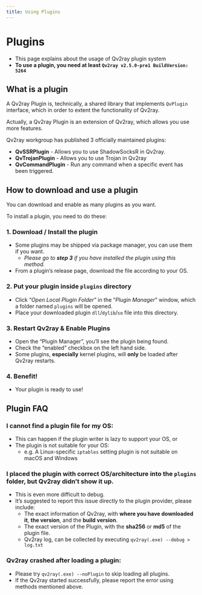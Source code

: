 ```yaml
---
title: Using Plugins
---
```


# Plugins

- This page explains about the usage of Qv2ray plugin system
- **To use a plugin, you need at least `Qv2ray v2.5.0-pre1 BuildVersion: 5264`**

## What is a plugin

A Qv2ray Plugin is, technically, a shared library that implements `QvPlugin` interface, which in order to extent the functionality of Qv2ray.

Actually, a Qv2ray Plugin is an extension of Qv2ray, which allows you use more features.

Qv2ray workgroup has published 3 officially maintained plugins:

- **QvSSRPlugin** - Allows you to use ShadowSocksR in Qv2ray.
- **QvTrojanPlugin** - Allows you to use Trojan in Qv2ray
- **QvCommandPlugin** - Run any command when a specific event has been triggered.

## How to download and use a plugin

You can download and enable as many plugins as you want.

To install a plugin, you need to do these:

### 1. Download / Install the plugin

   - Some plugins may be shipped via package manager, you can use them if you want.
     - *Please go to **step 3** if you have installed the plugin using this method.*
   - From a plugin’s release page, download the file according to your OS.
### 2. Put your plugin inside `plugins` directory

- Click “*Open Local Plugin Folder*” in the “*Plugin Manager*” window, which a folder named `plugins` will be opened.
- Place your downloaded plugin `dll`/`dylib`/`so` file into this directory. 

### 3. Restart Qv2ray & Enable Plugins

   - Open the “Plugin Manager”, you’ll see the plugin being found.
   - Check the “enabled” checkbox on the left hand side.
   - Some plugins, **especially** kernel plugins, will **only** be loaded after Qv2ray restarts.

### 4. Benefit!

- Your plugin is ready to use!

## Plugin FAQ

### I cannot find a plugin file for my OS:

- This can happen if the plugin writer is lazy to support your OS, or
- The plugin is not suitable for your OS: 
  - e.g. A Linux-specific `iptables` setting plugin is not suitable on macOS and Windows

### I placed the plugin with correct OS/architecture into the `plugins` folder, but Qv2ray didn’t  show it up.

- This is even more difficult to debug.
- It’s suggested to report this issue directly to the plugin provider, please include:
  - The exact information of Qv2ray, with **where you have downloaded it**, **the version**, and the **build version**.
  - The exact version of the Plugin, with the **sha256** or **md5** of the plugin file.
  - Qv2ray log, can be collected by executing `qv2ray(.exe) --debug > log.txt`

### Qv2ray crashed after loading a plugin:

- Please try `qv2ray(.exe) --noPlugin` to skip loading all plugins.
- If the Qv2ray started successfully, please report the error using methods mentioned above.

